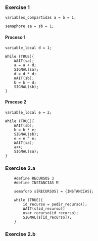 ### Exercise 1

```
variables_compartidas a = b = 1;
```
```
semaphore sa = sb = 1;
```

#### Proceso 1

```
variable_local d = 1;

While (TRUE){
    WAIT(sa);
    a = a + d;
    SIGNAL(sa);
    d = d * d;
    WAIT(sb);
    b = b – d;
    SIGNAL(sb);
}
```

#### Proceso 2

```
variable_local e = 2;

While (TRUE){
    WAIT(sb);
    b = b * e;
    SIGNAL(sb);
    e = e ^ e;
    WAIT(sa);
    a++;
    SIGNAL(sa);
}
```

### Exercise 2.a

```
    #define RECURSOS 3
    #define INSTANCIAS M

    semaforo s[RECURSOS] = {INSTANCIAS};

    while (TRUE){
        id_recurso = pedir_recurso();
        WAIT(s[id_recurso])
        usar_recurso(id_recurso);
        SIGNAL(s[id_recurso]);
    }
```

### Exercise 2.b


